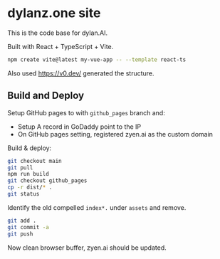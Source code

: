 # dylanz.one site

This is the code base for dylan.AI. 

Built with React + TypeScript + Vite.
```bash
npm create vite@latest my-vue-app -- --template react-ts
```

Also used https://v0.dev/ generated the structure.

## Build and Deploy 
Setup GitHub pages to with `github_pages` branch and: 

- Setup A record in GoDaddy point to the IP 
- On GitHub pages setting, registered zyen.ai as the custom domain 

Build & deploy:
```bash
git checkout main
git pull
npm run build
git checkout github_pages
cp -r dist/* .
git status
```

Identify the old compelled `index*.` under `assets` and remove.

```bash
git add .
git commit -a
git push
```

Now clean browser buffer, zyen.ai should be updated.